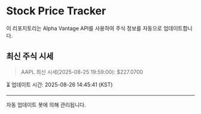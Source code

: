 
# Stock Price Tracker

이 리포지토리는 Alpha Vantage API를 사용하여 주식 정보를 자동으로 업데이트합니다.

## 최신 주식 시세
> AAPL 최신 시세(2025-08-25 19:59:00): $227.0700

⏳ 업데이트 시간: 2025-08-26 14:45:41 (KST)

---
자동 업데이트 봇에 의해 관리됩니다.
